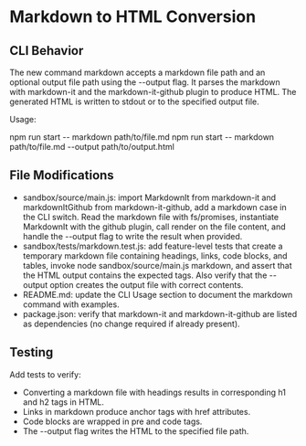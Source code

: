 # Markdown to HTML Conversion

## CLI Behavior

The new command markdown accepts a markdown file path and an optional output file path using the --output flag. It parses the markdown with markdown-it and the markdown-it-github plugin to produce HTML. The generated HTML is written to stdout or to the specified output file.

Usage:

npm run start -- markdown path/to/file.md
npm run start -- markdown path/to/file.md --output path/to/output.html

## File Modifications

- sandbox/source/main.js: import MarkdownIt from markdown-it and markdownItGithub from markdown-it-github, add a markdown case in the CLI switch. Read the markdown file with fs/promises, instantiate MarkdownIt with the github plugin, call render on the file content, and handle the --output flag to write the result when provided.
- sandbox/tests/markdown.test.js: add feature-level tests that create a temporary markdown file containing headings, links, code blocks, and tables, invoke node sandbox/source/main.js markdown, and assert that the HTML output contains the expected tags. Also verify that the --output option creates the output file with correct contents.
- README.md: update the CLI Usage section to document the markdown command with examples.
- package.json: verify that markdown-it and markdown-it-github are listed as dependencies (no change required if already present).

## Testing

Add tests to verify:

- Converting a markdown file with headings results in corresponding h1 and h2 tags in HTML.
- Links in markdown produce anchor tags with href attributes.
- Code blocks are wrapped in pre and code tags.
- The --output flag writes the HTML to the specified file path.